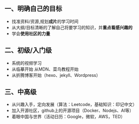  ## 一、明确自己的目标
 * 找准资料/资源,规划**成片**的学习时间
 * 从大纲/目标清晰的了解自己将要学习的知识，并**重点看感兴趣的**
 * 学会**使用社区的力量**

## 二、初级/入门级
* 系统的视频学习
* 从临摹开始 从MDN、菜鸟教程开始
* 从折腾博客开始（hexo、jekyll、Wordpress）

## 三、中高级
* 从兴趣入手，定向发展（算法：Leetcode，基础知识：印记中文）
* 加入开源社区，github上的开源项目（Docker、Nodejs、AI等）
* 着眼中国与世界（活动日历：Google，微软，AWS，TED）
